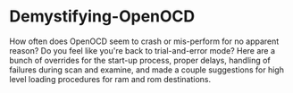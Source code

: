 # Demystifying-OpenOCD

How often does OpenOCD seem to crash or mis-perform for no apparent reason? Do you feel like you're back to trial-and-error mode? Here are a bunch of overrides for the start-up process, proper delays, handling of failures during scan and examine, and made a couple suggestions for high level loading procedures for ram and rom destinations.
